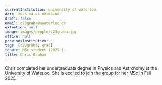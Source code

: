 ```yaml
---
currentInstitution: university of waterloo
date: 2025-04-01 00:00:00
draft: false
email: c23graha@uwaterloo.ca
extention: null
image: images/people/c23graha.jpg
office: null
previousInstitution: ''
tags: [c23graha, grad]
tenure: MSc student (2025-)
title: Chris Graham
---
```

Chris completed her undergraduate degree in Physics and Astronomy at the University of Waterloo. She is excited to join the group for her MSc in Fall 2025.
